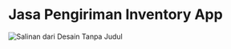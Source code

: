 # Jasa Pengiriman Inventory App

![Salinan dari Desain Tanpa Judul](https://user-images.githubusercontent.com/67745986/213201312-5fd18a33-c086-4e41-8f18-835edd7dc476.png)

